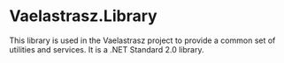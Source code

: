 # Vaelastrasz.Library

This library is used in the Vaelastrasz project to provide a common set of utilities and services. It is a .NET Standard 2.0 library. 